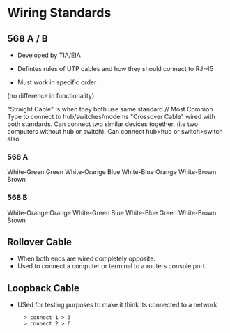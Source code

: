 # Wiring Standards

## 568 A / B

- Developed by TIA/EIA
- Defintes rules of UTP cables and how they should connect to RJ-45

- Must work in specific order

(no difference in functionality)

"Straight Cable" is when they both use same standard // Most Common Type to connect to hub/switches/modems
"Crossover Cable" wired with both standards. Can connect two similar devices together. (i.e two computers without hub or switch). Can connect hub>hub or switch>switch also 

### 568 A

White-Green
Green
White-Orange
Blue
White-Blue
Orange
White-Brown
Brown

### 568 B

White-Orange
Orange
White-Green
Blue
White-Blue
Green
White-Brown
Brown

## Rollover Cable

- When both ends are wired completely opposite. 
- Used to connect a computer or terminal to a routers console port. 

## Loopback Cable

- USed for testing purposes to make it think its connected to a network

        > connect 1 > 3 
        > connect 2 > 6
        